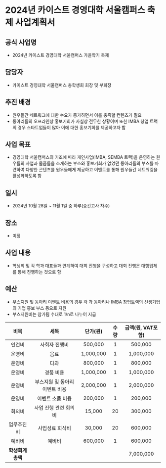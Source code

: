 2024년 카이스트 경영대학 서울캠퍼스 축제 사업계획서
===

## 공식 사업명
- 2024년 카이스트 경영대학 서울캠퍼스 가을학기 축제
 
## 담당자
- 카이스트 경영대학 서울캠퍼스 총학생회 회장 및 부회장

## 추진 배경
- 원우들간 네트워크에 대한 수요가 증가하면서 이를 충족할 컨텐츠가 필요
- 동아리들의 오프라인상 홍보기회가 사실상 전무한 상황이며 또한 IMBA 창업 트랙의 경우 스타트업들이 많아 이에 대한 홍보기회를 제공하고자 함

## 사업 목표
- 경영대학 서울캠퍼스의 기조에 따라 개인사업(IMBA, SEMBA 트랙)을 운영하는 원우들의 사업과 물품들을 소개하는 부스와 홍보기회가 없었던 동아리들의 부스를 마련하여 다양한 콘텐츠를 원우들에게 제공하고 이벤트를 통해 원우들간 네트워킹을 활성화하도록 함

## 일시
- 2024년 10월 28일 ~ 11월 1일 중 하루(중간고사 차주)

## 장소
- 미정
 
## 사업 내용
- 학생회 및 각 학과 대표들과 연계하여 대회 진행을 구성하고 대회 진행은 대행업체를 통해 진행하는 것으로 함


## 예산

- 부스지원 및 동아리 이벤트 비용의 경우 각 과 동아리나 IMBA 창업트랙의 신생기업의 기업 홍보 부스 등으로 지원
- 부스지원비는 참가팀 수대로 1/n로 나누어 지급

| 비목       | 세목        | 단가(원)     | 수량  | 금액(원, VAT포함) |
|:--------:|:---------:|:---------:|:---:|:------------:|
 | 인건비 | 사회자 진행비 | 500,000 | 1 | 500,000 | 
 | 운영비 | 음료 | 1,000,000 | 1 | 1,000,000 | 
 | 운영비 | 다과 | 800,000 | 1 | 800,000 | 
 | 운영비 | 경품 비용 | 1,000,000 | 1 | 1,000,000 | 
 | 운영비 | 부스지원 및 동아리 이벤트 비용 | 2,000,000 | 1 | 2,000,000 | 
 | 운영비 | 이벤트 소품 비용 | 200,000 | 1 | 200,000 | 
 | 회의비 | 사업 진행 관련 회의비 | 15,000 | 20 | 300,000 | 
 | 업무추진비 | 사업성료 회식비 | 30,000 | 20 | 600,000 | 
 | 예비비 | 예비비 | 600,000 | 1 | 600,000 | 
|  **학생회계 총액** |           |           |     | 7,000,000   |
